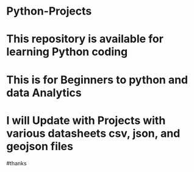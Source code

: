 # Python-Projects
# This repository is available for learning Python coding 
# This is for Beginners to python and data Analytics
# I will Update with Projects with various datasheets csv, json, and geojson files

#thanks
